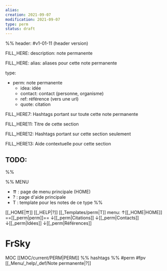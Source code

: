 ```yaml
---
alias:
creation: 2021-09-07
modification: 2021-09-07
type: perm
status: draft
---
```


%%
header: #v1-01-11 (header version)

FILL_HERE:
description: note permanente

FILL_HERE:
alias: aliases pour cette note permanente

type:
- perm: note permanente
  - idea: idée
  - contact: contact (personne, organisme)
  - ref: référence (vers une url)
  - quote: citation

FILL_HERE7:
Hashtags portant sur toute cette note permanente

FILL_HERE11:
Titre de cette section

FILL_HERE12:
Hashtags portant sur cette section seulement

FILL_HERE13:
Aide contextuelle pour cette section

TODO:
- 
%%

%% MENU
- ⇈ : page de menu principale (HOME)
- ? : page d'aide principale
- T : template pour les notes de ce type
%%

[[_HOME|⇈]] [[_HELP|?]] [[_Templates/perm|T]] menu: ↑[[_HOME|HOME]] ==[[_perm|perm]]== ↓[[_perm|Citations]] ↓[[_perm|Contacts]] ↓[[_perm|Idées]] ↓[[_perm|Références]]

# FrSky
MOC [[MOC/current/PERM|PERM]] %% hashtags %% #perm #fpv [[_Menu/_help/_def/Note permanente|?]]
